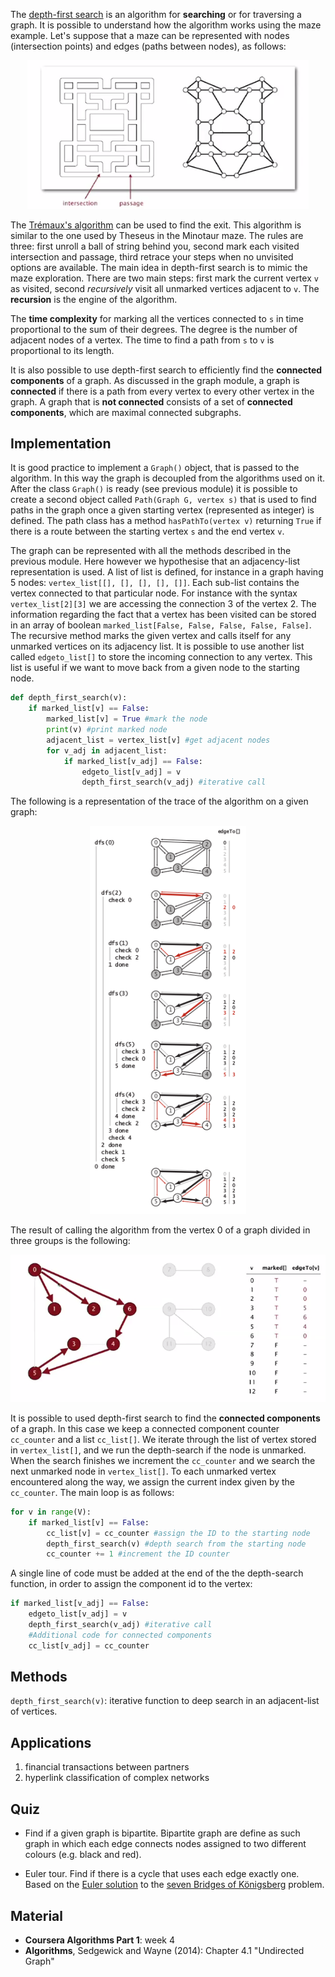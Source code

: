 
The [depth-first search](https://en.wikipedia.org/wiki/Depth-first_search) is an algorithm for **searching** or for traversing a graph. It is possible to understand how the algorithm works using the maze example. Let's suppose that a maze can be represented with nodes (intersection points) and edges (paths between nodes), as follows:

<p align="center">
<img src="./images/dfs_maze_definition.png" width="450">
</p>

The [Trémaux's algorithm](https://en.wikipedia.org/wiki/Maze_solving_algorithm) can be used to find the exit. This algorithm is similar to the one used by Theseus in the Minotaur maze. The rules are three: first unroll a ball of string behind you, second mark each visited intersection and passage, third retrace your steps when no unvisited options are available. The main idea in depth-first search is to mimic the maze exploration. There are two main steps: first mark the current vertex `v` as visited, second *recursively* visit all unmarked vertices adjacent to `v`. The **recursion** is the engine of the algorithm.

The **time complexity** for marking all the vertices connected to `s` in time proportional to the sum of their degrees. The degree is the number of adjacent nodes of a vertex. The time to find a path from `s` to `v` is proportional to its length.

It is also possible to use depth-first search to efficiently find the **connected components** of a graph. As discussed in the graph module, a graph is **connected** if there is a path from every vertex to every other vertex in the graph. A graph that is **not connected** consists of a set of **connected components**, which are maximal connected subgraphs.


Implementation
---------------

It is good practice to implement a `Graph()` object, that is passed to the algorithm. In this way the graph is decoupled from the algorithms  used on it. After the class `Graph()` is ready (see previous module) it is possible to create a second object called `Path(Graph G, vertex s)` that is used to find paths in the graph once a given starting vertex (represented as integer) is defined. The path class has a method `hasPathTo(vertex v)` returning `True` if there is a route between the starting vertex `s` and the end vertex `v`. 

The graph can be represented with all the methods described in the previous module. Here however we hypothesise that an adjacency-list representation is used. A list of list is defined, for instance in a graph having 5 nodes: `vertex_list[[], [], [], [], []]`. Each sub-list contains the vertex connected to that particular node. For instance with the syntax `vertex_list[2][3]` we are accessing the connection 3 of the vertex 2. The information regarding the fact that a vertex has been visited can be stored in an array of boolean `marked_list[False, False, False, False, False]`. The recursive method marks the given vertex and calls itself for any unmarked vertices on its adjacency list. It is possible to use another list called `edgeto_list[]` to store the incoming connection to any vertex. This list is useful if we want to move back from a given node to the starting node.

```Python
def depth_first_search(v):
    if marked_list[v] == False:
        marked_list[v] = True #mark the node
        print(v) #print marked node
        adjacent_list = vertex_list[v] #get adjacent nodes
        for v_adj in adjacent_list:
            if marked_list[v_adj] == False:
                edgeto_list[v_adj] = v
                depth_first_search(v_adj) #iterative call

```

The following is a representation of the trace of the algorithm on a given graph:

<p align="center">
<img src="./images/dfs_trace.png" width="250">
</p>

The result of calling the algorithm from the vertex 0 of a graph divided in three groups is the following:

<p align="center">
<img src="./images/dfs_result.png" width="550">
</p>

It is possible to used depth-first search to find the **connected components** of a graph. In this case we keep a connected component counter `cc_counter` and a list `cc_list[]`. We iterate through the list of vertex stored in `vertex_list[]`, and we run the depth-search if the node is unmarked. When the search finishes we increment the `cc_counter` and we search the next unmarked node in `vertex_list[]`. To each unmarked vertex encountered along the way, we assign the current index given by the `cc_counter`. The main loop is as follows:

```Python
for v in range(V):
    if marked_list[v] == False:
        cc_list[v] = cc_counter #assign the ID to the starting node
        depth_first_search(v) #depth search from the starting node
        cc_counter += 1 #increment the ID counter
```

A single line of code must be added at the end of the the depth-search function, in order to assign the component id to the vertex:

```Python
if marked_list[v_adj] == False:
    edgeto_list[v_adj] = v
    depth_first_search(v_adj) #iterative call
    #Additional code for connected components
    cc_list[v_adj] = cc_counter
```

Methods
--------

`depth_first_search(v)`: iterative function to deep search in an adjacent-list of vertices.


Applications
------------

1. financial transactions between partners
2. hyperlink classification of complex networks

Quiz
-----

- Find if a given graph is bipartite. Bipartite graph are define as such graph in which each edge connects nodes assigned to two different colours (e.g. black and red).

- Euler tour. Find if there is a cycle that uses each edge exactly one. Based on the [Euler solution](https://en.wikipedia.org/wiki/Eulerian_path) to the [seven Bridges of Königsberg](https://en.wikipedia.org/wiki/Seven_Bridges_of_K%C3%B6nigsberg) problem.


Material
--------
- **Coursera Algorithms Part 1**: week 4
- **Algorithms**, Sedgewick and Wayne (2014): Chapter 4.1 "Undirected Graph"
